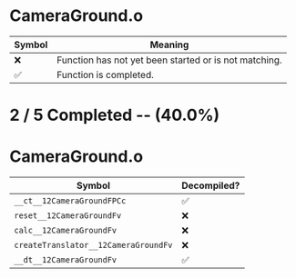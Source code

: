 # CameraGround.o
| Symbol | Meaning 
| ------------- | ------------- 
| :x: | Function has not yet been started or is not matching. 
| :white_check_mark: | Function is completed. 


# 2 / 5 Completed -- (40.0%)
# CameraGround.o
| Symbol | Decompiled? |
| ------------- | ------------- |
| `__ct__12CameraGroundFPCc` | :white_check_mark: |
| `reset__12CameraGroundFv` | :x: |
| `calc__12CameraGroundFv` | :x: |
| `createTranslator__12CameraGroundFv` | :x: |
| `__dt__12CameraGroundFv` | :white_check_mark: |
